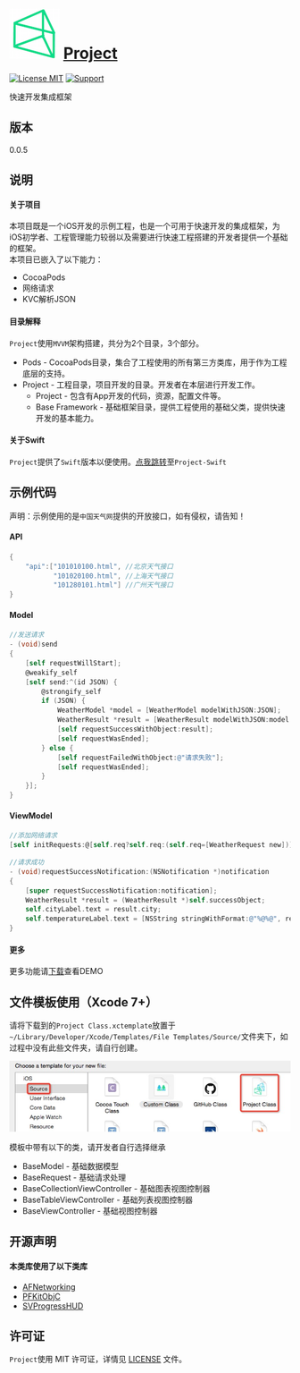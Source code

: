 ![logo](https://github.com/PFei-He/Project-ObjC/blob/master/Project.png)
[Project](https://github.com/PFei-He/Project-ObjC)
===
 
[![License MIT](https://img.shields.io/badge/license-MIT-green.svg)](https://raw.githubusercontent.com/PFei-He/Project-ObjC/master/LICENSE)
[![Support](https://img.shields.io/badge/support-iOS%207%2B%20-blue.svg?style=flat)](https://www.apple.com/nl/ios/)

快速开发集成框架

版本
---
0.0.5

说明
---
#### 关于项目
本项目既是一个iOS开发的示例工程，也是一个可用于快速开发的集成框架，为iOS初学者、工程管理能力较弱以及需要进行快速工程搭建的开发者提供一个基础的框架。<br>
本项目已嵌入了以下能力：
* CocoaPods
* 网络请求
* KVC解析JSON

#### 目录解释
`Project`使用`MVVM`架构搭建，共分为2个目录，3个部分。

* Pods - CocoaPods目录，集合了工程使用的所有第三方类库，用于作为工程底层的支持。
* Project - 工程目录，项目开发的目录。开发者在本层进行开发工作。
    * Project - 包含有App开发的代码，资源，配置文件等。
    * Base Framework - 基础框架目录，提供工程使用的基础父类，提供快速开发的基本能力。

#### 关于Swift
`Project`提供了`Swift`版本以便使用。[点我跳转](https://github.com/PFei-He/Project-Swift)至`Project-Swift`

示例代码
---
声明：示例使用的是`中国天气网`提供的开放接口，如有侵权，请告知！

#### API
```objective-c
{
    "api":["101010100.html", //北京天气接口
           "101020100.html", //上海天气接口
           "101280101.html"] //广州天气接口
}
```

#### Model
```objective-c
//发送请求
- (void)send
{
    [self requestWillStart];
    @weakify_self
    [self send:^(id JSON) {
        @strongify_self
        if (JSON) {
            WeatherModel *model = [WeatherModel modelWithJSON:JSON];
            WeatherResult *result = [WeatherResult modelWithJSON:model.weatherinfo];
            [self requestSuccessWithObject:result];
            [self requestWasEnded];
        } else {
            [self requestFailedWithObject:@"请求失败"];
            [self requestWasEnded];
        }
    }];
}
```

#### ViewModel
```objective-c
//添加网络请求
[self initRequests:@[self.req?self.req:(self.req=[WeatherRequest new])]];
```

```objective-c
//请求成功
- (void)requestSuccessNotification:(NSNotification *)notification
{
    [super requestSuccessNotification:notification];
    WeatherResult *result = (WeatherResult *)self.successObject;
    self.cityLabel.text = result.city;
    self.temperatureLabel.text = [NSString stringWithFormat:@"%@%@", result.temp, @"℃"];
}
```

#### 更多
更多功能请[下载](https://github.com/PFei-He/Project-ObjC/archive/master.zip)查看DEMO

文件模板使用（Xcode 7+）
---
请将下载到的`Project Class.xctemplate`放置于`~/Library/Developer/Xcode/Templates/File Templates/Source/`文件夹下，如过程中没有此些文件夹，请自行创建。

![Screenshot](https://github.com/PFei-He/Project-ObjC/blob/master/Supports/Screenshot.png)

模板中带有以下的类，请开发者自行选择继承
* BaseModel - 基础数据模型
* BaseRequest - 基础请求处理
* BaseCollectionViewController - 基础图表视图控制器
* BaseTableViewController - 基础列表视图控制器
* BaseViewController - 基础视图控制器

开源声明
---
#### 本类库使用了以下类库
* [AFNetworking](https://github.com/AFNetworking/AFNetworking)
* [PFKitObjC](https://github.com/PFei-He/PFKitObjC)
* [SVProgressHUD](https://github.com/SVProgressHUD/SVProgressHUD)

许可证
---
`Project`使用 MIT 许可证，详情见 [LICENSE](https://raw.githubusercontent.com/PFei-He/Project-ObjC/master/LICENSE) 文件。
